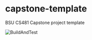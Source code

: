 # capstone-template
BSU CS481 Capstone project template

![BuildAndTest](https://github.com/cs481-ekh/s22-beima/actions/workflows/BuildAndTest/badge.svg)
